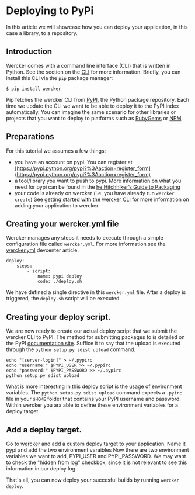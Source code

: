 # Deploying to PyPi

In this article we will showcase how you can deploy your application, in this case a library, to a repository.

## Introduction
Wercker comes with a command line interface (CLI) that is written in Python. See the section on the [CLI](/articles/cli/) for more information. Briefly, you can install this CLI via the `pip` package manager:

    $ pip install wercker

Pip fetches the wercker CLI from [PyPI](https://pypi.python.org/), the Python package repository. Each time we update the CLI we want to be able to deploy it to the PyPI index automatically.
You can imagine the same scenario for other libraries or projects that you want to deploy to platforms such as [RubyGems](http://rubygems.org/) or [NPM](http://npmjs.org).

## Preparations

For this tutorial we assumes a few things:

* you have an account on pypi. You can register at [https://pypi.python.org/pypi?%3Aaction=register_form](https://pypi.python.org/pypi?%3Aaction=register_form)
* a tool/library you want to push to pypi. More information on what you need for pypi can be found in the [he Hitchhiker’s Guide to Packaging](http://guide.python-distribute.org/index.html)
* your code is already on wercker (i.e. you have already run `wercker create`) See [getting started with the wercker CLI](/articles/gettingstarted/cli.html) for more information on adding your application to wercker.

## Creating your wercker.yml file

Wercker manages any steps it needs to execute through a simple configuration file called `wercker.yml`. For more information see the [wercker.yml](/articles/werckeryml/) devcenter article.

	deploy:
        steps:
            - script:
                name: pypi deploy
                code: ./deploy.sh

We have defined a single directive in this `wercker.yml` file. After a deploy is triggered, the `deploy.sh` script will be executed.

## Creating your deploy script.

We are now ready to create our actual deploy script that we submit the wercker CLI to PyPI. The method for submitting packages to is detailed on the PyPI [documentation site](http://docs.python.org/3/distutils/packageindex.html). Suffice it to say that the upload is executed through the `python setup.py sdist upload` command.

	echo "[server-login]" > ~/.pypirc
	echo "username:" $PYPI_USER >> ~/.pypirc
	echo "password:" $PYPI_PASSWORD >> ~/.pypirc
	python setup.py sdist upload

What is more interesting in this deploy script is the usage of environment variables. The `python setup.py sdist upload` command expects a `.pyirc` file in your `$HOME` folder that contains your PyPI username and password. Within wercker you ara able to define these environment variables for a deploy target.

## Add a deploy target.

Go to [wercker](https://app.wercker.com) and add a custom deploy target to your application. Name it pypi and add the two environment varaibles Now there are two environment variables we want to add, PYPI\_USER and PYPI\_PASSWORD. We may want to check the "hidden from log" checkbox, since it is not relevant to see this information in our deploy log.

That's all, you can now deploy your succesful builds by running `wercker deploy`.
